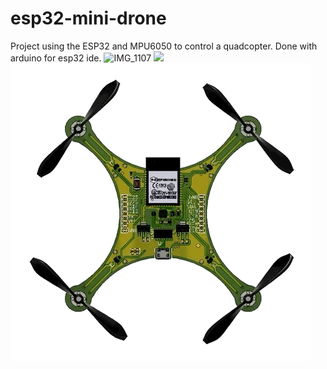 # esp32-mini-drone
Project using the ESP32 and MPU6050 to control a quadcopter. Done with arduino for esp32 ide.
![IMG_1107](https://user-images.githubusercontent.com/57391611/86619881-fe638e80-bfd8-11ea-81b7-feb3bdd74502.JPG)
<img src="https://github.com/Kunalverma1502/esp32-mini-drone/blob/master/Drone1.png" width="480" />
![Exploded view](IMAGES/CAD.GIF)
